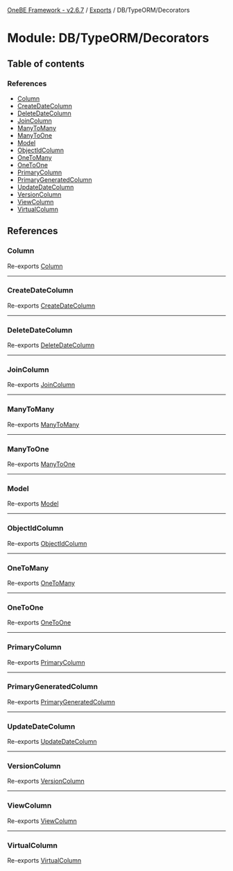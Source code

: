 [OneBE Framework - v2.6.7](../README.md) / [Exports](../modules.md) / DB/TypeORM/Decorators

# Module: DB/TypeORM/Decorators

## Table of contents

### References

- [Column](DB_TypeORM_Decorators.md#column)
- [CreateDateColumn](DB_TypeORM_Decorators.md#createdatecolumn)
- [DeleteDateColumn](DB_TypeORM_Decorators.md#deletedatecolumn)
- [JoinColumn](DB_TypeORM_Decorators.md#joincolumn)
- [ManyToMany](DB_TypeORM_Decorators.md#manytomany)
- [ManyToOne](DB_TypeORM_Decorators.md#manytoone)
- [Model](DB_TypeORM_Decorators.md#model)
- [ObjectIdColumn](DB_TypeORM_Decorators.md#objectidcolumn)
- [OneToMany](DB_TypeORM_Decorators.md#onetomany)
- [OneToOne](DB_TypeORM_Decorators.md#onetoone)
- [PrimaryColumn](DB_TypeORM_Decorators.md#primarycolumn)
- [PrimaryGeneratedColumn](DB_TypeORM_Decorators.md#primarygeneratedcolumn)
- [UpdateDateColumn](DB_TypeORM_Decorators.md#updatedatecolumn)
- [VersionColumn](DB_TypeORM_Decorators.md#versioncolumn)
- [ViewColumn](DB_TypeORM_Decorators.md#viewcolumn)
- [VirtualColumn](DB_TypeORM_Decorators.md#virtualcolumn)

## References

### Column

Re-exports [Column](DB_TypeORM_Decorators_Column.md#column)

___

### CreateDateColumn

Re-exports [CreateDateColumn](DB_TypeORM_Decorators_Column.md#createdatecolumn)

___

### DeleteDateColumn

Re-exports [DeleteDateColumn](DB_TypeORM_Decorators_Column.md#deletedatecolumn)

___

### JoinColumn

Re-exports [JoinColumn](DB_TypeORM_Decorators_Relation.md#joincolumn)

___

### ManyToMany

Re-exports [ManyToMany](DB_TypeORM_Decorators_Relation.md#manytomany)

___

### ManyToOne

Re-exports [ManyToOne](DB_TypeORM_Decorators_Relation.md#manytoone)

___

### Model

Re-exports [Model](DB_TypeORM_Decorators_Model.md#model)

___

### ObjectIdColumn

Re-exports [ObjectIdColumn](DB_TypeORM_Decorators_Column.md#objectidcolumn)

___

### OneToMany

Re-exports [OneToMany](DB_TypeORM_Decorators_Relation.md#onetomany)

___

### OneToOne

Re-exports [OneToOne](DB_TypeORM_Decorators_Relation.md#onetoone)

___

### PrimaryColumn

Re-exports [PrimaryColumn](DB_TypeORM_Decorators_Column.md#primarycolumn)

___

### PrimaryGeneratedColumn

Re-exports [PrimaryGeneratedColumn](DB_TypeORM_Decorators_Column.md#primarygeneratedcolumn)

___

### UpdateDateColumn

Re-exports [UpdateDateColumn](DB_TypeORM_Decorators_Column.md#updatedatecolumn)

___

### VersionColumn

Re-exports [VersionColumn](DB_TypeORM_Decorators_Column.md#versioncolumn)

___

### ViewColumn

Re-exports [ViewColumn](DB_TypeORM_Decorators_Column.md#viewcolumn)

___

### VirtualColumn

Re-exports [VirtualColumn](DB_TypeORM_Decorators_Column.md#virtualcolumn)
